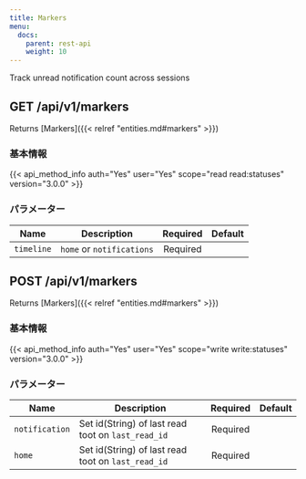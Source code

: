 ```yaml
---
title: Markers
menu:
  docs:
    parent: rest-api
    weight: 10
---
```


Track unread notification count across sessions

## GET /api/v1/markers

Returns [Markers]({{< relref "entities.md#markers" >}})

### 基本情報

{{< api_method_info auth="Yes" user="Yes" scope="read read:statuses" version="3.0.0" >}}

### パラメーター

|Name|Description|Required|Default|
|----|-----------|:------:|:-----:|
| `timeline` | `home` or `notifications` | Required ||

## POST /api/v1/markers

Returns [Markers]({{< relref "entities.md#markers" >}})

### 基本情報

{{< api_method_info auth="Yes" user="Yes" scope="write write:statuses" version="3.0.0" >}}

### パラメーター

|Name|Description|Required|Default|
|----|-----------|:------:|:-----:|
| `notification` | Set id(String) of last read toot on `last_read_id` | Required ||
| `home` | Set id(String) of last read toot on `last_read_id` | Required ||
